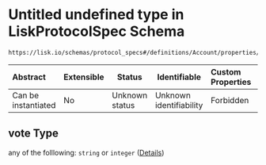 # Untitled undefined type in LiskProtocolSpec Schema

```txt
https://lisk.io/schemas/protocol_specs#/definitions/Account/properties/vote
```

| Abstract            | Extensible | Status         | Identifiable            | Custom Properties | Additional Properties | Access Restrictions | Defined In                                                                                     |
| :------------------ | ---------- | -------------- | ----------------------- | :---------------- | --------------------- | ------------------- | ---------------------------------------------------------------------------------------------- |
| Can be instantiated | No         | Unknown status | Unknown identifiability | Forbidden         | Allowed               | none                | [lisk_protocol_specs.schema.json\*](../lisk_protocol_specs.schema.json 'open original schema') |

## vote Type

any of the folllowing: `string` or `integer` ([Details](lisk_protocol_specs-definitions-account-properties-vote.md))
